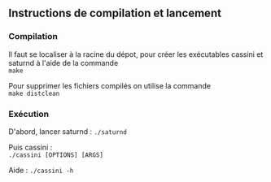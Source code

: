 ## Instructions de compilation et lancement 

### Compilation
Il faut se localiser à la racine du dépot, pour créer les exécutables cassini et saturnd à l'aide de la commande  
`make`

Pour supprimer les fichiers compilés on utilise la commande   
`make distclean`  

### Exécution
D'abord, lancer saturnd : `./saturnd`  
  
Puis cassini :  
`./cassini [OPTIONS] [ARGS]`

Aide : `./cassini -h`  

